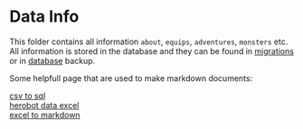 # Data Info

This folder contains all information `about`, `equips`, `adventures`, `monsters` etc.
All information is stored in the database and they can be found in [migrations](https://github.com/lucasgmagalhaes/herobot/tree/postgree-orm/src/migration) or in [database](https://github.com/lucasgmagalhaes/herobot/tree/postgree-orm/database)
backup.

Some helpfull page that are used to make markdown documents:

[csv to sql](http://convertcsv.com/csv-to-sql.htm)  
[herobot data excel](https://docs.google.com/spreadsheets/d/1fwz6pjHTW4osIXE2XH2h7Zxw3AheaCxbxJD1rZxflR0/edit?usp=sharing)  
[excel to markdown](https://thisdavej.com/copy-table-in-excel-and-paste-as-a-markdown-table/)
